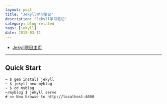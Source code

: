 ```yaml
---
layout: post
title: "Jekyll学习笔记"
description: "Jekyll学习笔记"
category: blog-related
tags: [jekyll]
date: 2015-03-11
---
```


* [Jekyll项目主页](http://jekyllrb.com/docs/home/)

---

## Quick Start

	~ $ gem install jekyll
	~ $ jekyll new myblog
	~ $ cd myblog
	~/myblog $ jekyll serve
	# => Now browse to http://localhost:4000
